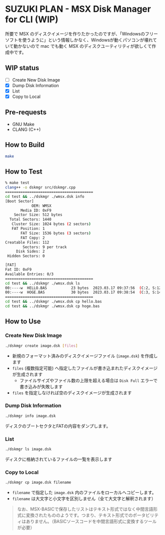 # SUZUKI PLAN - MSX Disk Manager for CLI **(WIP)**

所要で MSX のディスクイメージを作りたかったのですが、「Windowsのフリーソフトを使うように」という情報しかなく、Windowsが動くパソコンが壊れていて動かないので mac でも動く MSX のディスクユーティリティが欲しくて作成中です。

## WIP status

- [ ] Create New Disk Image
- [x] Dump Disk Information
- [x] List
- [x] Copy to Local

## Pre-requests

- GNU Make
- CLANG (C++)

## How to Build

```bash
make
```

## How to Test

```bash
% make test
clang++ -o dskmgr src/dskmgr.cpp
========================================
cd test && ../dskmgr ./wmsx.dsk info
[Boot Sector]
            OEM: WMSX    
       Media ID: 0xF9
    Sector Size: 512 bytes
  Total Sectors: 1440
   Cluster Size: 1024 bytes (2 sectors)
   FAT Position: 1
       FAT Size: 1536 bytes (3 sectors)
       FAT Copy: 2
Creatable Files: 112
        Sectors: 9 per track
     Disk Sides: 2
 Hidden Sectors: 0

[FAT]
Fat ID: 0xF9
Available Entries: 0/3
========================================
cd test && ../dskmgr ./wmsx.dsk ls
00:----w  HELLO.BAS           23 bytes  2023.03.17 09:37:56  (C:2, S:12)
00:----w  HOGE.BAS            30 bytes  2023.03.17 09:38:54  (C:3, S:14)
========================================
cd test && ../dskmgr ./wmsx.dsk cp hello.bas
cd test && ../dskmgr ./wmsx.dsk cp hoge.bas
```

## How to Use

### Create New Disk Image

```bash
./dskmgr create image.dsk [files]
```

- 新規のフォーマット済みのディスクイメージファイル (`image.dsk`) を作成します
- `files` (複数指定可能) へ指定したファイルが書き込まれたディスクイメージが生成されます
  - ファイルサイズやファイル数の上限を超える場合は `Disk Full` エラーで書き込みが失敗します
- `files` を指定しなければ空のディスクイメージが生成されます

### Dump Disk Information

```bash
./dskmgr info image.dsk
```

ディスクのブートセクタとFATの内容をダンプします。

### List

```bash
./dskmgr ls image.dsk
```

ディスクに格納されているファイルの一覧を表示します

### Copy to Local

```bash
./dskmgr cp image.dsk filename
```

- `filename` で指定した `image.dsk` 内のファイルをローカルへコピーします。
- `filename` は大文字と小文字を区別しません（全て大文字と解釈されます）

> なお、MSX-BASICで保存したリストはテキスト形式ではなく中間言語形式に変換されたもののようです。つまり、テキスト形式でのポータビリティはありません。（BASICソースコードを中間言語形式に変換するツールが必要）
